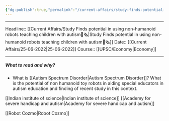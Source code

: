 ```yaml
---
{"dg-publish":true,"permalink":"/current-affairs/study-finds-potential-in-using-non-humanoid-robots-teaching-children-with-autism/","dgHomeLink":true,"dgPassFrontmatter":false}
---
```


----
Headline:: [[Current Affairs/Study Finds potential in using non-humanoid robots teaching children with autism📰🗞️|Study Finds potential in using non-humanoid robots teaching children with autism📰🗞️]]
Date:: [[Current Affairs/25-06-2022|25-06-2022]]
Course:: [[UPSC/Economy|Economy]] 

----
##### What to read and why? 
- What is [[Autism Spectrum Disorder|Autism Spectrum Disorder]]? What is the potential of non humanoid toy robots in aiding special educators in autism education and finding of recent study in this context. 

[[Indian institute of science|Indian institute of science]]
[[Academy for severe handicap and autism|Academy for severe handicap and autism]]

[[Robot Cozmo|Robot Cozmo]]